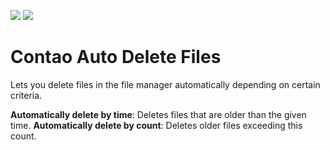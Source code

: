 [![](https://img.shields.io/packagist/v/inspiredminds/contao-auto-delete-files.svg)](https://packagist.org/packages/inspiredminds/contao-auto-delete-files)
[![](https://img.shields.io/packagist/dt/inspiredminds/contao-auto-delete-files.svg)](https://packagist.org/packages/inspiredminds/contao-auto-delete-files)

Contao Auto Delete Files
========================

Lets you delete files in the file manager automatically depending on certain criteria.

**Automatically delete by time**: Deletes files that are older than the given time.
**Automatically delete by count**: Deletes older files exceeding this count.
